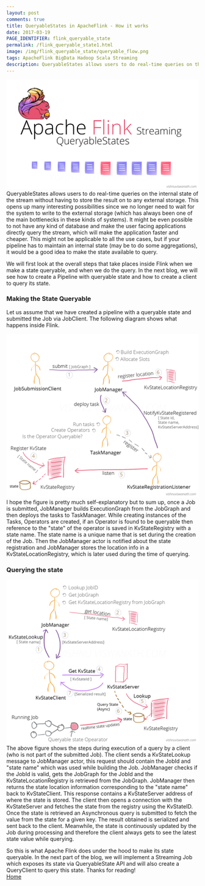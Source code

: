 ```yaml
---
layout: post
comments: true
title: QueryableStates in ApacheFlink - How it works
date: 2017-03-19
PAGE_IDENTIFIER: flink_queryable_state
permalink: /flink_queryable_state1.html
image: /img/flink_queryable_state/queryable_flow.png
tags: ApacheFlink BigData Hadoop Scala Streaming
description: QueryableStates allows users to do real-time queries on the internal state of the stream without having to store the result on to any external storage. In this blog post we will see how this is done in ApacheFlink.
---
```

<div class="col three">
    <img class="col three" src="/img/flink_queryable_state/header.png">
</div>
QueryableStates allows users to do real-time queries on the internal state of the stream without having to store the result on to any external storage. This opens up many interesting possibilities since we no longer need to wait for the system to write to the external storage (which has always been one of the main bottlenecks in these kinds of systems). It might be even possible to not have any kind of database and make the user facing applications directly query the stream, which will make the application faster and cheaper. This might not be applicable to all the use cases, but if your pipeline has to maintain an internal state (may be to do some aggregations), it would be a good idea to make the state available to query. 

We will first look at the overall steps that take places inside Flink when we make a state queryable, and when we do the query. In the next blog, we will see how to create a Pipeline with queryable state and how to create a client to query its state.

### **Making the State Queryable**
Let us assume that we have created a pipeline with a queryable state and submitted the Job via JobClient. The following diagram shows what happens inside Flink.
<div class="col three">
    <img class="col three expandable" src="/img/flink_queryable_state/queryable_flow.png">
</div>
I hope the figure is pretty much self-explanatory but to sum up, once a Job is submitted, JobManager builds ExecutionGraph from the JobGraph and then deploys the tasks to TaskManager. While creating instances of the Tasks, Operators are created, if an Operator is found to be queryable then reference to the "state" of the operator is saved in KvStateRegistry with a state name. The state name is a unique name that is set during the creation of the Job. Then the JobManager actor is notified about the state registration and JobManager stores the location info in a KvStateLocationRegistry, which is later used during the time of querying.

### **Querying the state**
<div class="col three">
    <img class="col three expandable" src="/img/flink_queryable_state/queryable_flow2.png">
</div>
The above figure shows the steps during execution of a query by a client (who is not part of the submitted Job). The client sends a KvStateLookup message to JobManager actor, this request should contain the JobId and "state name" which was used while building the Job. JobManager checks if the JobId is valid, gets the JobGraph for the JobId and the KvStateLocationRegistry is retrieved from the JobGraph. JobManager then returns the state location information corresponding to the "state name" back to KvStateClient. This response contains a KvStateServer address of where the state is stored. The client then opens a connection with the KvStateServer and fetches the state from the registry using the KvStateID. Once the state is retrieved an Asynchronous query is submitted to fetch the value from the state for a given key. The result obtained is serialized and sent back to the client. Meanwhile, the state is continuously updated by the Job during processing and therefore the client always gets to see the latest state value while querying.

So this is what Apache Flink does under the hood to make its state queryable. In the next part of the blog, we will implement a Streaming Job which exposes its state via QueryableState API and will also create a QueryClient to query this state. Thanks for reading!
<br/><a href="http://vishnuviswanath.com/">Home</a>